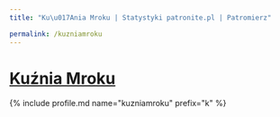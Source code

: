 ```yaml
---
title: "Ku\u017Ania Mroku | Statystyki patronite.pl | Patromierz"

permalink: /kuzniamroku
---
```


# [Kuźnia Mroku](https://patronite.pl/kuzniamroku)

{% include profile.md name="kuzniamroku" prefix="k" %}
